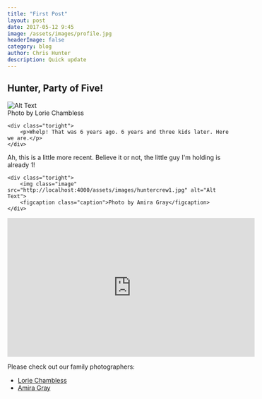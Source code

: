 ```yaml
---
title: "First Post"
layout: post
date: 2017-05-12 9:45
image: /assets/images/profile.jpg
headerImage: false
category: blog
author: Chris Hunter
description: Quick update
---
```


## Hunter, Party of Five!


<div class="side-by-side">
    <div class="toleft">
        <img class="image" src="http://localhost:4000/assets/images/Chris&Sara1.jpg" alt="Alt Text">
        <figcaption class="caption">Photo by Lorie Chambless</figcaption>
    </div>

    <div class="toright">
        <p>Whelp! That was 6 years ago. 6 years and three kids later. Here we are.</p>
    </div>
</div>

<div class="side-by-side">
    <div class="toleft">
        <p>Ah, this is a little more recent. Believe it or not, the little guy I'm holding is already 1!</p>
    </div>

    <div class="toright">
        <img class="image" src="http://localhost:4000/assets/images/huntercrew1.jpg" alt="Alt Text">
        <figcaption class="caption">Photo by Amira Gray</figcaption>
    </div>
</div>

<iframe width="560" height="315" src="https://www.youtube.com/embed/1J3Ngiw7RWw" frameborder="0" allowfullscreen></iframe>

Please check out our family photographers:
* [Lorie Chambless](http://www.loriechambless.com)
* [Amira Gray](http://www.amiragrayphotography.com)

